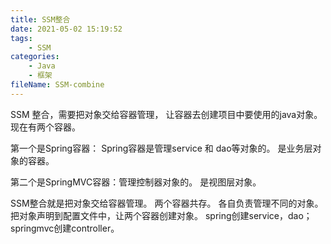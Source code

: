 ```yaml
---
title: SSM整合
date: 2021-05-02 15:19:52
tags:
    - SSM
categories:
    - Java
	- 框架
fileName: SSM-combine
---
```


SSM 整合，需要把对象交给容器管理， 让容器去创建项目中要使用的java对象。 现在有两个容器。 

第一个是Spring容器： Spring容器是管理service 和 dao等对象的。  是业务层对象的容器。

第二个是SpringMVC容器：管理控制器对象的。   是视图层对象。



SSM整合就是把对象交给容器管理。  两个容器共存。 各自负责管理不同的对象。 把对象声明到配置文件中，让两个容器创建对象。  spring创建service，dao； springmvc创建controller。



